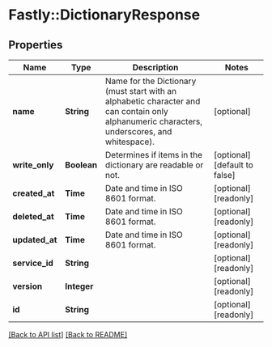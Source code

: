 # Fastly::DictionaryResponse

## Properties

| Name | Type | Description | Notes |
| ---- | ---- | ----------- | ----- |
| **name** | **String** | Name for the Dictionary (must start with an alphabetic character and can contain only alphanumeric characters, underscores, and whitespace). | [optional] |
| **write_only** | **Boolean** | Determines if items in the dictionary are readable or not. | [optional][default to false] |
| **created_at** | **Time** | Date and time in ISO 8601 format. | [optional][readonly] |
| **deleted_at** | **Time** | Date and time in ISO 8601 format. | [optional][readonly] |
| **updated_at** | **Time** | Date and time in ISO 8601 format. | [optional][readonly] |
| **service_id** | **String** |  | [optional][readonly] |
| **version** | **Integer** |  | [optional][readonly] |
| **id** | **String** |  | [optional][readonly] |

[[Back to API list]](../../README.md#endpoints) [[Back to README]](../../README.md)

